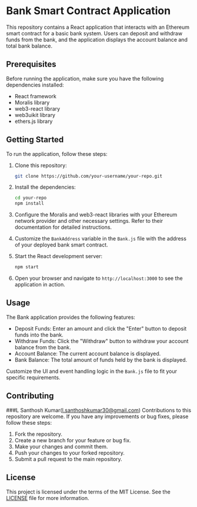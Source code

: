 # Bank Smart Contract Application

This repository contains a React application that interacts with an Ethereum smart contract for a basic bank system. Users can deposit and withdraw funds from the bank, and the application displays the account balance and total bank balance.

## Prerequisites

Before running the application, make sure you have the following dependencies installed:

- React framework
- Moralis library
- web3-react library
- web3uikit library
- ethers.js library

## Getting Started

To run the application, follow these steps:

1. Clone this repository:

   ```bash
   git clone https://github.com/your-username/your-repo.git
   ```

2. Install the dependencies:

   ```bash
   cd your-repo
   npm install
   ```

3. Configure the Moralis and web3-react libraries with your Ethereum network provider and other necessary settings. Refer to their documentation for detailed instructions.

4. Customize the `BankAddress` variable in the `Bank.js` file with the address of your deployed bank smart contract.

5. Start the React development server:

   ```bash
   npm start
   ```

6. Open your browser and navigate to `http://localhost:3000` to see the application in action.

## Usage

The Bank application provides the following features:

- Deposit Funds: Enter an amount and click the "Enter" button to deposit funds into the bank.
- Withdraw Funds: Click the "Withdraw" button to withdraw your account balance from the bank.
- Account Balance: The current account balance is displayed.
- Bank Balance: The total amount of funds held by the bank is displayed.

Customize the UI and event handling logic in the `Bank.js` file to fit your specific requirements.

## Contributing
###L Santhosh Kumar(l.santhoshkumar30@gmail.com)
Contributions to this repository are welcome. If you have any improvements or bug fixes, please follow these steps:

1. Fork the repository.
2. Create a new branch for your feature or bug fix.
3. Make your changes and commit them.
4. Push your changes to your forked repository.
5. Submit a pull request to the main repository.

## License

This project is licensed under the terms of the MIT License. See the [LICENSE](LICENSE) file for more information.
